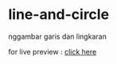 # line-and-circle
nggambar garis dan lingkaran

for live preview : [click here](https://codepen.io/isa-ako/pen/LYYyXjw)
